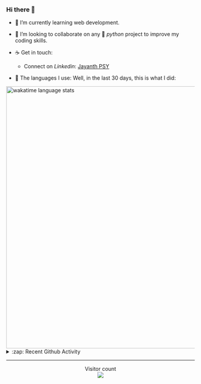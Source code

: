 ### Hi there 👋

- 🌱 I’m currently learning web development.

- 👯 I’m looking to collaborate on any :snake: *python* project to improve my coding skills.

- ☕ Get in touch:
  +  Connect on *Linkedin*: [Jayanth PSY](https://www.linkedin.com/in/jayanth-p-b3924812a/)

<!--- ⚡ Fun fact: *Python* is older than *C++* and *Java*. -->

- :memo: The languages I use: Well, in the last 30 days, this is what I did:

<img src="https://wakatime.com/share/@j_tesla/4d0b7d1e-6b31-4b03-accf-374d3ed5433f.png" alt="wakatime language stats" width="700"/>

<details>
  <summary>:zap: Recent Github Activity</summary>
  
<!--START_SECTION:activity-->
1. 🗣 Commented on [#1](https://github.com/thealphadollar/GSoCOrgFrequency/issues/1) in [thealphadollar/GSoCOrgFrequency](https://github.com/thealphadollar/GSoCOrgFrequency)
2. ❗️ Opened issue [#44](https://github.com/grapheo12/iqps/issues/44) in [grapheo12/iqps](https://github.com/grapheo12/iqps)
3. 🗣 Commented on [#20](https://github.com/shrinish123/GuessMovie/issues/20) in [shrinish123/GuessMovie](https://github.com/shrinish123/GuessMovie)
4. 🗣 Commented on [#43](https://github.com/grapheo12/iqps/issues/43) in [grapheo12/iqps](https://github.com/grapheo12/iqps)
5. ❗️ Opened issue [#43](https://github.com/grapheo12/iqps/issues/43) in [grapheo12/iqps](https://github.com/grapheo12/iqps)
<!--END_SECTION:activity-->

</details>

-----

<p align="center"> 
  Visitor count<br>
  <img src="https://profile-counter.glitch.me/j-tesla/count.svg" />
</p>












<!--
**j-tesla/j-tesla** is a ✨ _special_ ✨ repository because its `README.md` (this file) appears on your GitHub profile.

Here are some ideas to get you started:

- 🔭 I’m currently working on ...
- 🌱 I’m currently learning ...
- 👯 I’m looking to collaborate on ...
- 🤔 I’m looking for help with ...
- 💬 Ask me about ...
- 📫 How to reach me: ...
- 😄 Pronouns: ...
- ⚡ Fun fact: ...
-->

